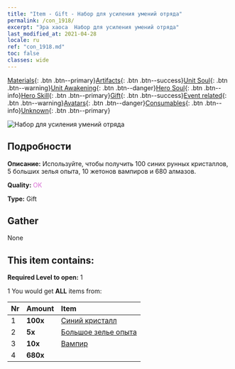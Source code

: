 ```yaml
---
title: "Item - Gift - Набор для усиления умений отряда"
permalink: /con_1918/
excerpt: "Эра хаоса  Набор для усиления умений отряда"
last_modified_at: 2021-04-28
locale: ru
ref: "con_1918.md"
toc: false
classes: wide
---
```

 [Materials](/ItemsRU/){: .btn .btn--primary}[Artifacts](/ItemsRU/Artifacts/){: .btn .btn--success}[Unit Soul](/ItemsRU/UnitSoul/){: .btn .btn--warning}[Unit Awakening](/ItemsRU/UnitAwakening/){: .btn .btn--danger}[Hero Soul](/ItemsRU/HeroSoul/){: .btn .btn--info}[Hero Skill](/ItemsRU/HeroSkill/){: .btn .btn--primary}[Gift](/ItemsRU/Gift/){: .btn .btn--success}[Event related](/ItemsRU/Events/){: .btn .btn--warning}[Avatars](/ItemsRU/Avatars/){: .btn .btn--danger}[Consumables](/ItemsRU/Consumables/){: .btn .btn--info}[Unknown](/ItemsRU/Unknown/){: .btn .btn--primary}

 ![Набор для усиления умений отряда](/images/t/i_907541.png)

## Подробности
 **Описание:** Используйте, чтобы получить 100 синих рунных кристаллов, 5 больших зелья опыта, 10 жетонов вампиров и 680 алмазов.

 **Quality:** <span style="color: #DA70D6">OK</span>

 **Type:** Gift

## Gather

  None

## This item contains:

 **Required Level to open:** 1

 1 You would get **ALL** items  from:

  | Nr | Amount |     Item    |
  |:---|:-------|:------------|
  | 1 |  **100x** | [Синий кристалл](/ItemsRU/con_716/) |  | 
  | 2 |  **5x** | [Большое зелье опыта](/ItemsRU/con_702/) |  | 
  | 3 |  **10x** | [Вампир](/ItemsRU/unt_211/) |  | 
  | 4 |  **680x** | <i class="fas fa-gem"/> |  | 
